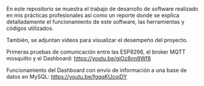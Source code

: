 En este repositorio se muestra el trabajo de desarrollo de software realizado en mis prácticas profesionales así como un reporte donde se explica detalladamente el funcionamiento de este software, las herramientas y códigos utilizados. 

También, se adjuntan videos para visualizar el desempeño del proyecto.

Primeras pruebas de comunicación entre las ESP8266, el broker MQTT mosquitto y el Dashboard:
https://youtu.be/giOz8nn9Wf8

Funcionamiento del Dashboard con envío de información a una base de datos en MySQL:
https://youtu.be/fgqqKUcojDY

